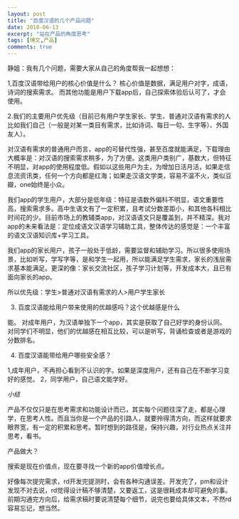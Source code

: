 ```yaml
---
layout: post
title: "百度汉语的几个产品问题"
date: 2018-06-13
excerpt: "站在产品的角度思考"
tags: [博文,产品]
comments: true
---
```


静姐：我有几个问题，需要大家从自己的角度帮我一起想想：

1,百度汉语带给用户的核心价值是什么？
核心价值是数据，满足用户对字，成语，诗词的搜索需求。
而其他功能是用户下载app后，自己探索体验后认可了，才会使用。

2.我们的主要用户优先级（目前已有用户学生家长、学生、普通对汉语有需求的人比如我们自己（一般是对某一类目有需求，比如诗词、每日一句、生字等）、外国友人）。

对汉语有需求的普通用户而言，app的可替代性强，甚至百度就能满足，下载理由大概率是：对汉语的搜索需求稍多，为了方便。这类用户类别广，基数大，但特征不明显，对app的使用程度低。假如以这些用户为主，为增加日活月活，如果走信息流资讯类，任何一个方向都是红海；如果走汉语文学类，容易不温不火，类似豆瓣，one始终是小众。

我们app的学生用户，大部分是低年级：特征是语数外偏科不明显，语文重要性高，搜索需求多。高中生语文有了一定积累，且考试分数差距小，和其他各科相比时间花的少。目前市场上的教辅类app，对汉语语文只是覆盖到，并不精深。我对app的未来看法是：定位成语文汉语学习辅助工具，整体传达的感觉是：一个丰富的语文汉语知识库+学习工具。

我们app的家长用户，孩子一般处于低龄，需要监督和辅助学习。所以很多使用场景，比如听写，学写字等，是和学生一起用，所以能满足学生需求，家长的浅层需求基本能满足。更深的像：家长交流社区，孩子学习计划等，开发成本大，且已有面向家长的app。

所以优先级：学生>普通对汉语有需求的人>用户学生家长


3. 百度汉语能给用户带来使用的优越感吗？这个优越感是什么

能。
对成年用户，为汉语单独下一个app，其实是获取了自己好学的身份认同。
对同学们不明显，他们的优越感在相互比较，可以是听写，背诵检查或者是游戏的分数排名。

4. 百度汉语能带给用户哪些安全感？

1,成年用户，不再担心看到不认识的字。如果是深度用户，还有自己在不断学习变好的感觉。
2，同学用户，自己语文能学好。


*小结*

产品不仅仅只是在思考需求和功能设计而已，其实每个问题往深了走，都是心理学，在思考人性。而且当你是一个产品的引路人，就要拎得清方向，而这样就要求眼界宽，有一定的积累和思考。暂时想到的路径是，保持兴趣，对行业热点关注并思考，看书。

产品做大？

搜索是现在价值点，现在要寻找一个新的app价值增长点。

好像每次提完需求，rd开发完提测时，会有各种沟通误差。开发完了，pm和设计发现不对去说，rd觉得设计稿不够清楚，又要返工，这是很耗成本却可避免的事。
前期沟通完方向后，给需求稿时要说清楚每个细节，说完也要给具体文本，不然rd容易忘记，想当然。







